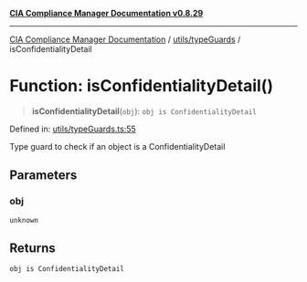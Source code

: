 [**CIA Compliance Manager Documentation v0.8.29**](../../../README.md)

***

[CIA Compliance Manager Documentation](../../../modules.md) / [utils/typeGuards](../README.md) / isConfidentialityDetail

# Function: isConfidentialityDetail()

> **isConfidentialityDetail**(`obj`): `obj is ConfidentialityDetail`

Defined in: [utils/typeGuards.ts:55](https://github.com/Hack23/cia-compliance-manager/blob/5836b4c74e2010cd05eca63c0016fd711c628ec9/src/utils/typeGuards.ts#L55)

Type guard to check if an object is a ConfidentialityDetail

## Parameters

### obj

`unknown`

## Returns

`obj is ConfidentialityDetail`
